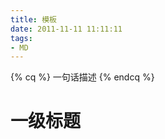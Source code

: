 ```yaml
---
title: 模板
date: 2011-11-11 11:11:11
tags: 
- MD
---
```

{% cq %} 一句话描述 {% endcq %}
<!--more-->
#  一级标题


